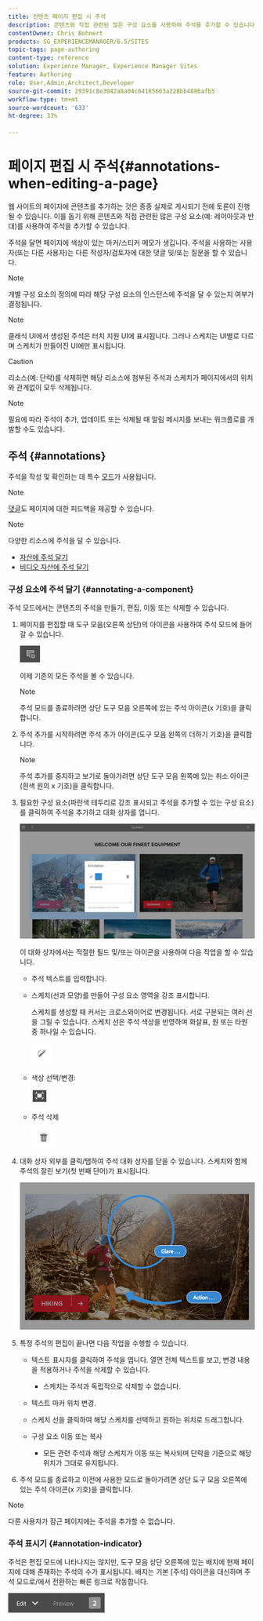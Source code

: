 ```yaml
---
title: 컨텐츠 페이지 편집 시 주석
description: 콘텐츠와 직접 관련된 많은 구성 요소를 사용하여 주석을 추가할 수 있습니다.
contentOwner: Chris Bohnert
products: SG_EXPERIENCEMANAGER/6.5/SITES
topic-tags: page-authoring
content-type: reference
solution: Experience Manager, Experience Manager Sites
feature: Authoring
role: User,Admin,Architect,Developer
source-git-commit: 29391c8e3042a8a04c64165663a228bb4886afb5
workflow-type: tm+mt
source-wordcount: '633'
ht-degree: 33%

---
```


# 페이지 편집 시 주석{#annotations-when-editing-a-page}

웹 사이트의 페이지에 콘텐츠를 추가하는 것은 종종 실제로 게시되기 전에 토론이 진행될 수 있습니다. 이를 돕기 위해 콘텐츠와 직접 관련된 많은 구성 요소(예: 레이아웃과 반대)를 사용하여 주석을 추가할 수 있습니다.

주석을 달면 페이지에 색상이 있는 마커/스티커 메모가 생깁니다. 주석을 사용하는 사용자(또는 다른 사용자)는 다른 작성자/검토자에 대한 댓글 및/또는 질문을 할 수 있습니다.

>[!NOTE]
>
>개별 구성 요소의 정의에 따라 해당 구성 요소의 인스턴스에 주석을 달 수 있는지 여부가 결정됩니다.

>[!NOTE]
>
>클래식 UI에서 생성된 주석은 터치 지원 UI에 표시됩니다. 그러나 스케치는 UI별로 다르며 스케치가 만들어진 UI에만 표시됩니다.

>[!CAUTION]
>
>리소스(예: 단락)를 삭제하면 해당 리소스에 첨부된 주석과 스케치가 페이지에서의 위치와 관계없이 모두 삭제됩니다.

>[!NOTE]
>
>필요에 따라 주석이 추가, 업데이트 또는 삭제될 때 알림 메시지를 보내는 워크플로를 개발할 수도 있습니다.

## 주석 {#annotations}

주석을 작성 및 확인하는 데 특수 [모드](/help/sites-authoring/author-environment-tools.md#page-modes)가 사용됩니다.

>[!NOTE]
>
>[댓글](/help/sites-authoring/basic-handling.md#timeline)도 페이지에 대한 피드백을 제공할 수 있습니다.

>[!NOTE]
>
>다양한 리소스에 주석을 달 수 있습니다.
>
>* [자산에 주석 달기](/help/assets/manage-assets.md#annotating)
>* [비디오 자산에 주석 달기](/help/assets/managing-video-assets.md#annotate-video-assets)
>

### 구성 요소에 주석 달기 {#annotating-a-component}

주석 모드에서는 콘텐츠의 주석을 만들기, 편집, 이동 또는 삭제할 수 있습니다.

1. 페이지를 편집할 때 도구 모음(오른쪽 상단)의 아이콘을 사용하여 주석 모드에 들어갈 수 있습니다.

   ![주석](do-not-localize/screen_shot_2018-03-22at110414.png)

   이제 기존의 모든 주석을 볼 수 있습니다.

   >[!NOTE]
   >
   >주석 모드를 종료하려면 상단 도구 모음 오른쪽에 있는 주석 아이콘(x 기호)을 클릭합니다.

1. 주석 추가를 시작하려면 주석 추가 아이콘(도구 모음 왼쪽의 더하기 기호)을 클릭합니다.

   >[!NOTE]
   >
   >주석 추가를 중지하고 보기로 돌아가려면 상단 도구 모음 왼쪽에 있는 취소 아이콘(흰색 원의 x 기호)을 클릭합니다.

1. 필요한 구성 요소(파란색 테두리로 강조 표시되고 주석을 추가할 수 있는 구성 요소)를 클릭하여 주석을 추가하고 대화 상자를 엽니다.

   ![screen_shot_2018-03-22at110606](assets/screen_shot_2018-03-22at110606.png)

   이 대화 상자에서는 적절한 필드 및/또는 아이콘을 사용하여 다음 작업을 할 수 있습니다.

   * 주석 텍스트를 입력합니다.
   * 스케치(선과 모양)를 만들어 구성 요소 영역을 강조 표시합니다.

     스케치를 생성할 때 커서는 크로스와이어로 변경됩니다. 서로 구분되는 여러 선을 그릴 수 있습니다. 스케치 선은 주석 색상을 반영하며 화살표, 원 또는 타원 중 하나일 수 있습니다.

     ![스케치](do-not-localize/screen_shot_2018-03-22at110640.png)

   * 색상 선택/변경:

     ![색상 선택/변경](do-not-localize/chlimage_1-19.png)

   * 주석 삭제

     ![주석 삭제](do-not-localize/screen_shot_2018-03-22at110647.png)

1. 대화 상자 외부를 클릭/탭하여 주석 대화 상자를 닫을 수 있습니다. 스케치와 함께 주석의 잘린 보기(첫 번째 단어)가 표시됩니다.

   ![screen_shot_2018-03-22at110850](assets/screen_shot_2018-03-22at110850.png)

1. 특정 주석의 편집이 끝나면 다음 작업을 수행할 수 있습니다.

   * 텍스트 표시자를 클릭하여 주석을 엽니다. 열면 전체 텍스트를 보고, 변경 내용을 적용하거나 주석을 삭제할 수 있습니다.

      * 스케치는 주석과 독립적으로 삭제할 수 없습니다.

   * 텍스트 마커 위치 변경.
   * 스케치 선을 클릭하여 해당 스케치를 선택하고 원하는 위치로 드래그합니다.
   * 구성 요소 이동 또는 복사

      * 모든 관련 주석과 해당 스케치가 이동 또는 복사되며 단락을 기준으로 해당 위치가 그대로 유지됩니다.

1. 주석 모드를 종료하고 이전에 사용한 모드로 돌아가려면 상단 도구 모음 오른쪽에 있는 주석 아이콘(x 기호)을 클릭합니다.

>[!NOTE]
>
>다른 사용자가 잠근 페이지에는 주석을 추가할 수 없습니다.

### 주석 표시기 {#annotation-indicator}

주석은 편집 모드에 나타나지는 않지만, 도구 모음 상단 오른쪽에 있는 배지에 현재 페이지에 대해 존재하는 주석의 수가 표시됩니다. 배지는 기본 [주석] 아이콘을 대신하며 주석 모드로/에서 전환하는 빠른 링크로 작동합니다.

![주석 표시기](assets/chlimage_1-242.png)
